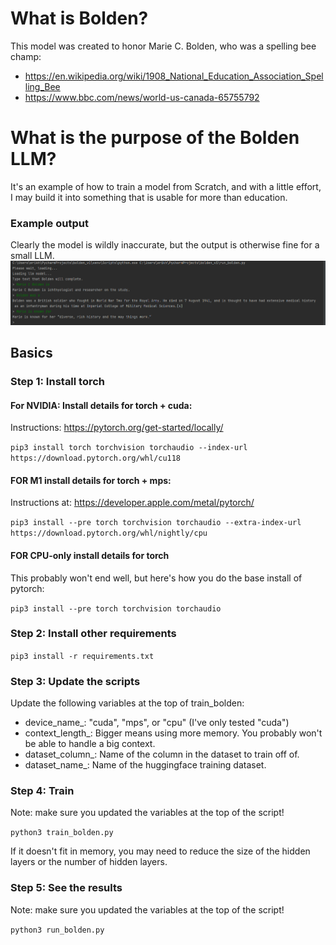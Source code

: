 # What is Bolden?

This model was created to honor Marie C. Bolden, who was a spelling bee champ:

* https://en.wikipedia.org/wiki/1908_National_Education_Association_Spelling_Bee
* https://www.bbc.com/news/world-us-canada-65755792

# What is the purpose of the Bolden LLM?

It's an example of how to train a model from Scratch, and with a little effort, I may build it into something that is
usable for more than education.

### Example output

Clearly the model is wildly inaccurate, but the output is otherwise fine for a small LLM.
![](example_output.png)

## Basics

### Step 1: Install torch

#### For NVIDIA: Install details for torch + cuda:

Instructions: https://pytorch.org/get-started/locally/

`pip3 install torch torchvision torchaudio --index-url https://download.pytorch.org/whl/cu118
`

#### FOR M1 install details for torch + mps:

Instructions at: https://developer.apple.com/metal/pytorch/

`pip3 install --pre torch torchvision torchaudio --extra-index-url https://download.pytorch.org/whl/nightly/cpu
`

#### FOR CPU-only install details for torch

This probably won't end well, but here's how you do the base install of pytorch:

`pip3 install --pre torch torchvision torchaudio
`

### Step 2: Install other requirements

`pip3 install -r requirements.txt`

### Step 3: Update the scripts

Update the following variables at the top of train_bolden:

* device_name_: "cuda", "mps", or "cpu" (I've only tested "cuda")
* context_length_: Bigger means using more memory. You probably won't be able to handle a big context.
* dataset_column_: Name of the column in the dataset to train off of.
* dataset_name_: Name of the huggingface training dataset.

### Step 4: Train

Note: make sure you updated the variables at the top of the script!

`python3 train_bolden.py`

If it doesn't fit in memory, you may need to reduce the size of the hidden layers or the number of hidden layers.

### Step 5: See the results

Note: make sure you updated the variables at the top of the script!

`python3 run_bolden.py`